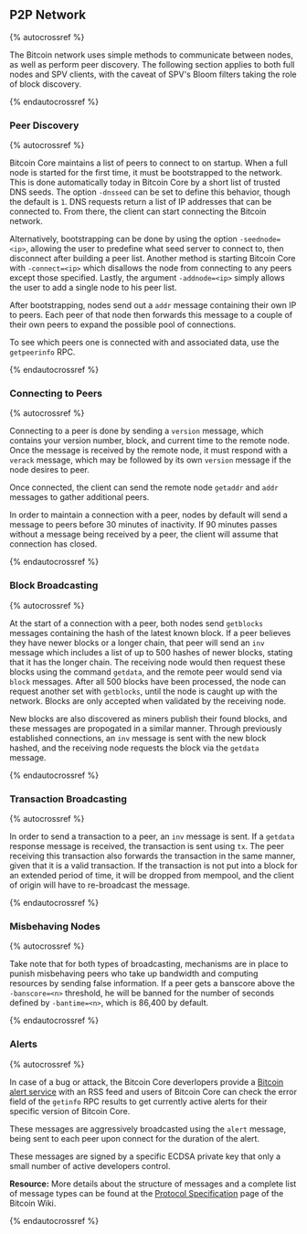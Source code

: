 ## P2P Network

{% autocrossref %}

The Bitcoin network uses simple methods to communicate between nodes, as well as perform peer discovery. The following section applies to both full nodes and SPV clients, with the caveat of SPV's Bloom filters taking the role of block discovery.

{% endautocrossref %}

### Peer Discovery

{% autocrossref %}

Bitcoin Core maintains a list of peers to connect to on startup. When a full node is started for the first time, it must be bootstrapped to the network. This is done automatically today in Bitcoin Core by a short list of trusted DNS seeds. The option `-dnsseed` can be set to define this behavior, though the default is `1`. DNS requests return a list of IP addresses that can be connected to. From there, the client can start connecting the Bitcoin network.

Alternatively, bootstrapping can be done by using the option `-seednode=<ip>`, allowing the user to predefine what seed server to connect to, then disconnect after building a peer list. Another method is starting Bitcoin Core with `-connect=<ip>` which disallows the node from connecting to any peers except those specified. Lastly, the argument `-addnode=<ip>` simply allows the user to add a single node to his peer list.

After bootstrapping, nodes send out a `addr` message containing their own IP to peers. Each peer of that node then forwards this message to a couple of their own peers to expand the possible pool of connections.  

To see which peers one is connected with and associated data, use the `getpeerinfo` RPC.

{% endautocrossref %}

### Connecting to Peers

{% autocrossref %}

Connecting to a peer is done by sending a `version` message, which contains your version number, block, and current time to the remote node. Once the message is received by the remote node, it must respond with a `verack` message, which may be followed by its own `version` message if the node desires to peer. 

Once connected, the client can send the remote node `getaddr` and `addr` messages to gather additional peers.

In order to maintain a connection with a peer, nodes by default will send a message to peers before 30 minutes of inactivity. If 90 minutes passes without a message being received by a peer, the client will assume that connection has closed.

{% endautocrossref %}

### Block Broadcasting

{% autocrossref %}

At the start of a connection with a peer, both nodes send `getblocks` messages containing the hash of the latest known block. If a peer believes they have newer blocks or a longer chain, that peer will send an `inv` message which includes a list of up to 500 hashes of newer blocks, stating that it has the longer chain. The receiving node would then request these blocks using the command `getdata`, and the remote peer would send via `block`<!--noref--> messages. After all 500 blocks have been processed, the node can request another set with `getblocks`, until the node is caught up with the network. Blocks are only accepted when validated by the receiving node.

New blocks are also discovered as miners publish their found blocks, and these messages are propogated in a similar manner. Through previously established connections, an `inv` message is sent with the new block hashed, and the receiving node requests the block via the `getdata` message. 

{% endautocrossref %}

### Transaction Broadcasting

{% autocrossref %}

In order to send a transaction to a peer, an `inv` message is sent. If a `getdata` response message is received, the transaction is sent using `tx`. The peer receiving this transaction also forwards the transaction in the same manner, given that it is a valid transaction. If the transaction is not put into a block for an extended period of time, it will be dropped from mempool, and the client of origin will have to re-broadcast the message. 

{% endautocrossref %}

### Misbehaving Nodes

{% autocrossref %}

Take note that for both types of broadcasting, mechanisms are in place to punish misbehaving peers who take up bandwidth and computing resources by sending false information. If a peer gets a banscore above the `-banscore=<n>` threshold, he will be banned for the number of seconds defined by `-bantime=<n>`, which is 86,400 by default.

{% endautocrossref %}

### Alerts

{% autocrossref %}

In case of a bug or attack,
the Bitcoin Core deverlopers provide a
[Bitcoin alert service](https://bitcoin.org/en/alerts) with an RSS feed
and users of Bitcoin Core can check the error field of the `getinfo` RPC
results to get currently active alerts for their specific version of
Bitcoin Core.

These messages are aggressively broadcasted using the `alert` message, being sent to each peer upon connect for the duration of the alert. 

These messages are signed by a specific ECDSA private key that only a small number of active developers control. 

**Resource:** More details about the structure of messages and a complete list of message types can be found at the [Protocol Specification](https://en.bitcoin.it/wiki/Protocol_specification) page of the Bitcoin Wiki.

{% endautocrossref %}
